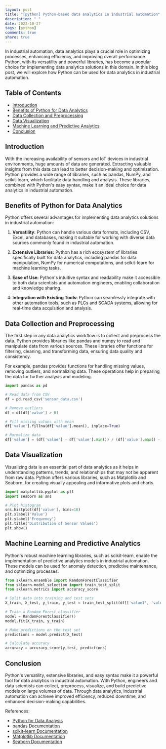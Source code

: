 ```yaml
---
layout: post
title: "[python] Python-based data analytics in industrial automation"
description: " "
date: 2023-10-27
tags: [python]
comments: true
share: true
---
```


In industrial automation, data analytics plays a crucial role in optimizing processes, enhancing efficiency, and improving overall performance. Python, with its versatility and powerful libraries, has become a popular choice for implementing data analytics solutions in this domain. In this blog post, we will explore how Python can be used for data analytics in industrial automation.

## Table of Contents
- [Introduction](#introduction)
- [Benefits of Python for Data Analytics](#benefits-of-python-for-data-analytics)
- [Data Collection and Preprocessing](#data-collection-and-preprocessing)
- [Data Visualization](#data-visualization)
- [Machine Learning and Predictive Analytics](#machine-learning-and-predictive-analytics)
- [Conclusion](#conclusion)

## Introduction

With the increasing availability of sensors and IoT devices in industrial environments, huge amounts of data are generated. Extracting valuable insights from this data can lead to better decision-making and optimization. Python provides a wide range of libraries, such as pandas, NumPy, and scikit-learn, which facilitate data handling and analysis. These libraries, combined with Python's easy syntax, make it an ideal choice for data analytics in industrial automation.

## Benefits of Python for Data Analytics

Python offers several advantages for implementing data analytics solutions in industrial automation:

1. **Versatility:** Python can handle various data formats, including CSV, Excel, and databases, making it suitable for working with diverse data sources commonly found in industrial automation.

2. **Extensive Libraries:** Python has a rich ecosystem of libraries specifically built for data analytics, including pandas for data manipulation, NumPy for numerical computations, and scikit-learn for machine learning tasks.

3. **Ease of Use:** Python's intuitive syntax and readability make it accessible to both data scientists and automation engineers, enabling collaboration and knowledge sharing.

4. **Integration with Existing Tools:** Python can seamlessly integrate with other automation tools, such as PLCs and SCADA systems, allowing for real-time data acquisition and analysis.

## Data Collection and Preprocessing

The first step in any data analytics workflow is to collect and preprocess the data. Python provides libraries like pandas and numpy to read and manipulate data from various sources. These libraries offer functions for filtering, cleaning, and transforming data, ensuring data quality and consistency.

For example, pandas provides functions for handling missing values, removing outliers, and normalizing data. These operations help in preparing the data for further analysis and modeling.

```python
import pandas as pd

# Read data from CSV
df = pd.read_csv('sensor_data.csv')

# Remove outliers
df = df[df['value'] > 0]

# Fill missing values with mean
df['value'].fillna(df['value'].mean(), inplace=True)

# Normalize data
df['value'] = (df['value'] - df['value'].min()) / (df['value'].max() - df['value'].min())
```

## Data Visualization

Visualizing data is an essential part of data analytics as it helps in understanding patterns, trends, and relationships that may not be apparent from raw data. Python offers various libraries, such as Matplotlib and Seaborn, for creating visually appealing and informative plots and charts.

```python
import matplotlib.pyplot as plt
import seaborn as sns

# Plot histogram
sns.histplot(df['value'], bins=10)
plt.xlabel('Value')
plt.ylabel('Frequency')
plt.title('Distribution of Sensor Values')
plt.show()
```

## Machine Learning and Predictive Analytics

Python's robust machine learning libraries, such as scikit-learn, enable the implementation of predictive analytics models in industrial automation. These models can be used for anomaly detection, predictive maintenance, and optimizing processes.

```python
from sklearn.ensemble import RandomForestClassifier
from sklearn.model_selection import train_test_split
from sklearn.metrics import accuracy_score

# Split data into training and test sets
X_train, X_test, y_train, y_test = train_test_split(df[['value1', 'value2']], df['label'], test_size=0.2)

# Train a Random Forest classifier
model = RandomForestClassifier()
model.fit(X_train, y_train)

# Make predictions on the test set
predictions = model.predict(X_test)

# Calculate accuracy
accuracy = accuracy_score(y_test, predictions)
```

## Conclusion

Python's versatility, extensive libraries, and easy syntax make it a powerful tool for data analytics in industrial automation. With Python, engineers and data scientists can collect, preprocess, visualize, and build predictive models on large volumes of data. Through data analytics, industrial automation can achieve improved efficiency, reduced downtime, and enhanced decision-making capabilities.

References:
- [Python for Data Analysis](https://www.oreilly.com/library/view/python-for-data/9781491957653/)
- [pandas Documentation](https://pandas.pydata.org/docs/)
- [scikit-learn Documentation](https://scikit-learn.org/stable/documentation.html)
- [Matplotlib Documentation](https://matplotlib.org/stable/contents.html)
- [Seaborn Documentation](https://seaborn.pydata.org/)